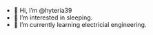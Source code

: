 - 👋 Hi, I’m @hyteria39
- 👀 I’m interested in sleeping.
- 🌱 I’m currently learning electricial engineering.
